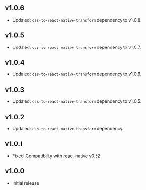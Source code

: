 ## v1.0.6

* Updated: `css-to-react-native-transform` dependency to v1.0.8.

## v1.0.5

* Updated: `css-to-react-native-transform` dependency to v1.0.7.

## v1.0.4

* Updated: `css-to-react-native-transform` dependency to v1.0.6.

## v1.0.3

* Updated: `css-to-react-native-transform` dependency to v1.0.5.

## v1.0.2

* Updated: `css-to-react-native-transform` dependency.

## v1.0.1

* Fixed: Compatibility with react-native v0.52

## v1.0.0

* Initial release
